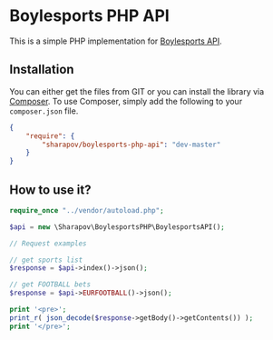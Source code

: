 Boylesports PHP API
======================

This is a simple PHP implementation for [Boylesports API](https://boylesports.com/).

Installation
------------

You can either get the files from GIT or you can install the library via [Composer](getcomposer.org). To use Composer, simply add the following to your `composer.json` file.

```json
{
    "require": {
        "sharapov/boylesports-php-api": "dev-master"
    }
}
```

How to use it?
--------------

```php
require_once "../vendor/autoload.php";

$api = new \Sharapov\BoylesportsPHP\BoylesportsAPI();

// Request examples

// get sports list
$response = $api->index()->json();

// get FOOTBALL bets
$response = $api->EURFOOTBALL()->json();

print '<pre>';
print_r( json_decode($response->getBody()->getContents()) );
print '</pre>';
```